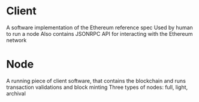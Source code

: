 # Client
A software implementation of the Ethereum reference spec
Used by human to run a node
Also contains JSONRPC API for interacting with the Ethereum network
# Node
A running piece of client software, that contains the blockchain and runs transaction validations and block minting
Three types of nodes: full, light, archival


